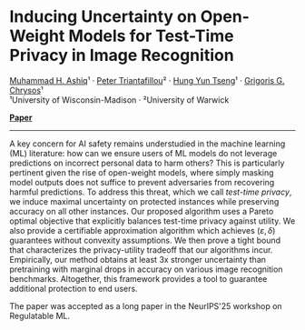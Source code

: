 # Inducing Uncertainty on Open-Weight Models for Test-Time Privacy in Image Recognition

[Muhammad H. Ashiq](https://github.com/ashiqwisc)¹ · [Peter Triantafillou](https://warwick.ac.uk/fac/sci/dcs/people/peter_triantafillou/)² · [Hung Yun Tseng](https://openreview.net/profile?id=~Hung_Yun_Tseng1)¹ · [Grigoris G. Chrysos](https://grigorisg9gr.github.io/_pages/about/)¹  
¹University of Wisconsin-Madison · ²University of Warwick

[**Paper**]([https://www.arxiv.org/abs/2509.11625]) 

---

A key concern for AI safety remains understudied in the machine learning (ML) literature: how can we ensure users of ML models do not leverage predictions on incorrect personal data to harm others? This is particularly pertinent given the rise of open-weight models, where simply masking model outputs does not suffice to prevent adversaries from recovering harmful predictions. To address this threat, which we call *test-time privacy*, we induce maximal uncertainty on protected instances while preserving accuracy on all other instances. Our proposed algorithm uses a Pareto optimal objective that explicitly balances test-time privacy against utility. We also provide a certifiable approximation algorithm which achieves $(\varepsilon, \delta)$ guarantees without convexity assumptions. We then prove a tight bound that characterizes the privacy-utility tradeoff that our algorithms incur. Empirically, our method obtains at least 3x stronger uncertainty than pretraining with marginal drops in accuracy on various image recognition benchmarks. Altogether, this framework provides a tool to guarantee additional protection to end users.

The paper was accepted as a long paper in the NeurIPS'25 workshop on Regulatable ML.

